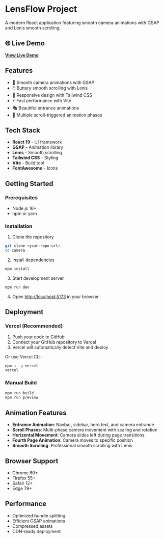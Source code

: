 # LensFlow Project

A modern React application featuring smooth camera animations with GSAP and Lenis smooth scrolling.

## 🌐 Live Demo

**[View Live Demo](https://camera-smoky.vercel.app/)**

## Features

- 🎨 Smooth camera animations with GSAP
- 🖱️ Buttery smooth scrolling with Lenis
- 📱 Responsive design with Tailwind CSS
- ⚡ Fast performance with Vite
- 🎭 Beautiful entrance animations
- 📐 Multiple scroll-triggered animation phases

## Tech Stack

- **React 19** - UI framework
- **GSAP** - Animation library
- **Lenis** - Smooth scrolling
- **Tailwind CSS** - Styling
- **Vite** - Build tool
- **FontAwesome** - Icons

## Getting Started

### Prerequisites

- Node.js 16+ 
- npm or yarn

### Installation

1. Clone the repository
```bash
git clone <your-repo-url>
cd camera
```

2. Install dependencies
```bash
npm install
```

3. Start development server
```bash
npm run dev
```

4. Open [http://localhost:5173](http://localhost:5173) in your browser

## Deployment

### Vercel (Recommended)

1. Push your code to GitHub
2. Connect your GitHub repository to Vercel
3. Vercel will automatically detect Vite and deploy

Or use Vercel CLI:
```bash
npm i -g vercel
vercel
```

### Manual Build

```bash
npm run build
npm run preview
```

## Animation Features

- **Entrance Animation**: Navbar, sidebar, hero text, and camera entrance
- **Scroll Phases**: Multi-phase camera movement with scaling and rotation
- **Horizontal Movement**: Camera slides left during page transitions
- **Fourth Page Animation**: Camera moves to specific position
- **Smooth Scrolling**: Professional smooth scrolling with Lenis

## Browser Support

- Chrome 60+
- Firefox 55+
- Safari 12+
- Edge 79+

## Performance

- Optimized bundle splitting
- Efficient GSAP animations
- Compressed assets
- CDN-ready deployment
